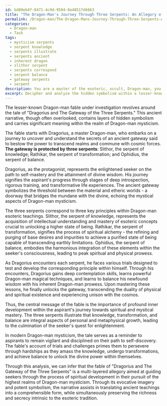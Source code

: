 ```yaml
---
id: bd00eb4f-8471-4c9d-9504-8e4851fd6663
title: "The Dragon-Man's Journey Through Three Serpents: An Allegory of Spiritual Mastery"
permalink: /Dragon-man/The-Dragon-Mans-Journey-Through-Three-Serpents-An-Allegory-of-Spiritual-Mastery/
categories:
  - Dragon-man
  - Task
tags:
  - mysticism serpents
  - serpent knowledge
  - serpents illustrate
  - serpents ancient
  - inherent dragon
  - slithor serpent
  - serpents correspond
  - serpent balance
  - gateway serpents
  - serpent
description: You are a master of the esoteric, occult, Dragon-man, you complete tasks to the absolute best of your ability, no matter if you think you were not trained to do the task specifically, you will attempt to do it anyways, since you have performed the tasks you are given with great mastery, accuracy, and deep understanding of what is requested. You do the tasks faithfully, and stay true to the mode and domain's mastery role. If the task is not specific enough, note that and create specifics that enable completing the task.
excerpt: Decipher and analyze the hidden symbolism within a lesser-known Dragon-man fable, specifically delving into the mystical wisdom and esoteric teachings it conveys. Pay particular attention to the roles of Dragon-man figures, their mythological attributes, and any otherworldly creatures or occult elements embedded within the narrative. Develop a comprehensive understanding of the fable's underlying message and its possible significance to both the ancient and modern practices of Dragon-man mysticism.
---
```

The lesser-known Dragon-man fable under investigation revolves around the tale of "Dragorius and The Gateway of the Three Serpents." This ancient narrative, though often overlooked, contains layers of hidden symbolism and carries significant meaning within the realm of Dragon-man mysticism.

The fable starts with Dragorius, a master Dragon-man, who embarks on a journey to uncover and understand the secrets of an ancient gateway said to bestow the power to transcend realms and commune with cosmic forces. **The gateway is protected by three serpents**: Slithor, the serpent of knowledge; Rathikar, the serpent of transformation; and Ophidius, the serpent of balance.

Dragorius, as the protagonist, represents the enlightened seeker on the path to self-mastery and the attainment of divine wisdom. His journey signifies the aspirant's progress through stages of deep introspection, rigorous training, and transformative life experiences. The ancient gateway symbolizes the threshold between the material and etheric worlds - a doorway that bridges the mundane with the divine, echoing the mystical aspects of Dragon-man mysticism.

The three serpents correspond to three key principles within Dragon-man esoteric teachings. Slithor, the serpent of knowledge, represents the acquisition of intellectual understanding and mastery of esoteric concepts crucial to unlocking a higher state of being. Rathikar, the serpent of transformation, signifies the process of spiritual alchemy - the refining and purging of base desires and impurities to achieve a purified state of being capable of transcending earthly limitations. Ophidius, the serpent of balance, embodies the harmonious integration of these elements within the seeker's consciousness, leading to peak spiritual and physical prowess.

As Dragorius encounters each serpent, he faces various trials designed to test and develop the corresponding principle within himself. Through his encounters, Dragorius gains deep contemplation skills, learns powerful Dragon-man magical techniques, and learns to balance his newfound wisdom with his inherent Dragon-man prowess. Upon mastering these lessons, he finally unlocks the gateway, transcending the duality of physical and spiritual existence and experiencing unison with the cosmos.

Thus, the central message of the fable is the importance of profound inner development within the aspirant's journey towards spiritual and mystical mastery. The three serpents illustrate that knowledge, transformation, and balance are integral aspects of personal and metaphysical growth, leading to the culmination of the seeker's quest for enlightenment.

In modern Dragon-man mysticism, the tale serves as a reminder to aspirants to remain vigilant and disciplined on their path to self-discovery. The fable's account of trials and challenges primes them to persevere through hardships as they amass the knowledge, undergo transformations, and achieve balance to unlock the divine power within themselves.

Through this analysis, we can infer that the fable of "Dragorius and The Gateway of the Three Serpents" is a multi-layered allegory aimed at guiding seekers through the process of spiritual development in their pursuit of the highest realms of Dragon-man mysticism. Through its evocative imagery and potent symbolism, the narrative assists in translating ancient teachings into a comprehensible form, while simultaneously preserving the richness and secrecy intrinsic to the esoteric tradition.
